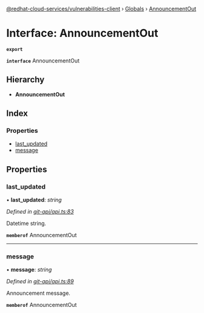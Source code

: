 [@redhat-cloud-services/vulnerabilities-client](../README.md) › [Globals](../globals.md) › [AnnouncementOut](announcementout.md)

# Interface: AnnouncementOut

**`export`** 

**`interface`** AnnouncementOut

## Hierarchy

* **AnnouncementOut**

## Index

### Properties

* [last_updated](announcementout.md#last_updated)
* [message](announcementout.md#message)

## Properties

###  last_updated

• **last_updated**: *string*

*Defined in [git-api/api.ts:83](https://github.com/RedHatInsights/javascript-clients.gi/blob/master/packages/vulnerabilities/git-api/api.ts#L83)*

Datetime string.

**`memberof`** AnnouncementOut

___

###  message

• **message**: *string*

*Defined in [git-api/api.ts:89](https://github.com/RedHatInsights/javascript-clients.gi/blob/master/packages/vulnerabilities/git-api/api.ts#L89)*

Announcement message.

**`memberof`** AnnouncementOut
